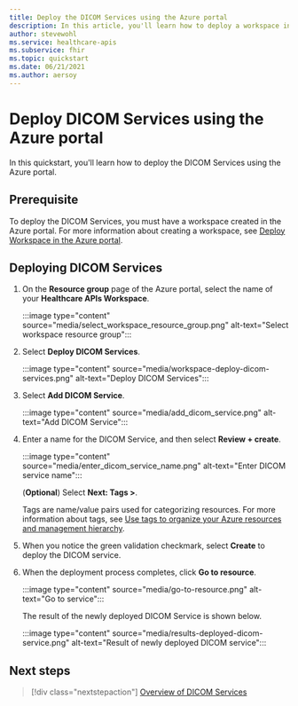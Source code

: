 ```yaml
---
title: Deploy the DICOM Services using the Azure portal
description: In this article, you'll learn how to deploy a workspace in the Azure portal 
author: stevewohl
ms.service: healthcare-apis
ms.subservice: fhir
ms.topic: quickstart
ms.date: 06/21/2021
ms.author: aersoy
---
```


# Deploy DICOM Services using the Azure portal

In this quickstart, you'll learn how to deploy the DICOM Services using the Azure portal.

## Prerequisite

To deploy the DICOM Services, you must have a workspace created in the Azure portal. For more information about creating a workspace, see [Deploy Workspace in the Azure portal](deploy-workspace-in-portal.md).

## Deploying DICOM Services

1. On the **Resource group** page of the Azure portal, select the name of your **Healthcare APIs Workspace**.

   :::image type="content" source="media/select_workspace_resource_group.png" alt-text="Select workspace resource group":::

2. Select **Deploy DICOM Services**.

    :::image type="content" source="media/workspace-deploy-dicom-services.png" alt-text="Deploy DICOM Services":::

3. Select **Add DICOM Service**.

   :::image type="content" source="media/add_dicom_service.png" alt-text="Add DICOM Service":::

4. Enter a name for the DICOM Service, and then select **Review + create**. 

   :::image type="content" source="media/enter_dicom_service_name.png" alt-text="Enter DICOM service name":::

   (**Optional**) Select **Next: Tags >**. 
    
    Tags are name/value pairs used for categorizing resources. For more information about tags, see [Use tags to organize your Azure resources and management hierarchy](https://docs.microsoft.com/en-us/azure/azure-resource-manager/management/tag-resources).

 
5. When you notice the green validation checkmark, select **Create** to deploy the DICOM service.

6. When the deployment process completes, click **Go to resource**.  

   :::image type="content" source="media/go-to-resource.png" alt-text="Go to service":::

   The result of the newly deployed DICOM Service is shown below.

   :::image type="content" source="media/results-deployed-dicom-service.png" alt-text="Result of newly deployed DICOM service":::

## Next steps

>[!div class="nextstepaction"]
>[Overview of DICOM Services](dicom-services-overview.md)






